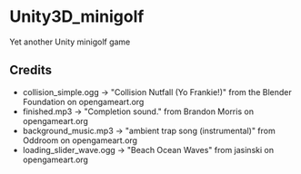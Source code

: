 # Unity3D_minigolf
Yet another Unity minigolf game

## Credits
- collision_simple.ogg -> "Collision Nutfall (Yo Frankie!)" from the Blender Foundation on opengameart.org
- finished.mp3 -> "Completion sound." from Brandon Morris on opengameart.org
- background_music.mp3 -> "ambient trap song (instrumental)" from Oddroom on opengameart.org
- loading_slider_wave.ogg -> "Beach Ocean Waves" from jasinski on opengameart.org
